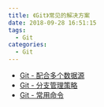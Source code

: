 ```yaml
---
title: 《Git》常见的解决方案
date: 2018-09-28 16:51:15
tags:
  - Git
categories:
  - Git
---
```


- [Git - 配合多个数据源](/2018/09/28/Git/1.多个Git源/index.html)
- [Git - 分支管理策略](/2018/09/28/Git/2.分支管理策略/index.html)
- [Git - 常用命令](/2018/09/28/Git/3.Git命令/index.html)
